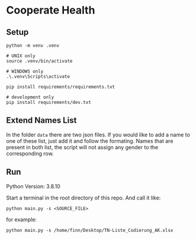 # Cooperate Health 

## Setup 
```
python -m venv .venv

# UNIX only
source .venv/bin/activate

# WINDOWS only
.\.venv\Scripts\activate

pip install requirements/requirements.txt

# development only
pip install requirements/dev.txt 
```


## Extend Names List
In the folder `data` there are two json files. If you would like to add a name to one of these list, just add it and follow the formating.
Names that are present in both list, the script will not assign any gender to the corresponding row.  


## Run 
Python Version: 3.8.10

Start a terminal in the root directory of this repo. And call it like: 

`python main.py -s <SOURCE_FILE>`

for example: 

`python main.py -s /home/finn/Desktop/TN-Liste_Codierung_AK.xlsx`